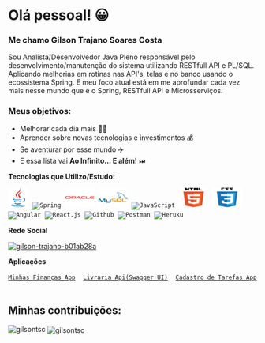 # Olá pessoal! 😀 

### Me chamo Gilson Trajano Soares Costa

Sou Analista/Desenvolvedor Java Pleno responsável pelo desenvolvimento/manutenção do sistema utilizando RESTfull API e PL/SQL. Aplicando melhorias em rotinas nas API's, telas e no banco usando o ecossistema Spring. E meu foco atual está em me aprofundar cada vez mais nesse mundo que é o Spring, RESTfull API e Microsserviços.

### Meus objetivos: 
* Melhorar cada dia mais 👨‍🎓
* Aprender sobre novas tecnologias e investimentos 💰
* Se aventurar por esse mundo ✈️
* E essa lista vai **Ao Infinito... E além!** ⏭
 
 **Tecnologias que Utilizo/Estudo:**
<p align="left">
  <code><img src="https://raw.githubusercontent.com/devicons/devicon/master/icons/java/java-original.svg" alt="Java" width="40" height="40"/></code>&nbsp;
  <code><img src="https://www.vectorlogo.zone/logos/springio/springio-icon.svg" alt="Spring" width="40" height="40" /></code>&nbsp;
  <code><img src="https://raw.githubusercontent.com/devicons/devicon/master/icons/oracle/oracle-original.svg" alt="Oracle" width="60" height="40" /></code>&nbsp;
  <code><img src="https://raw.githubusercontent.com/devicons/devicon/master/icons/mysql/mysql-original-wordmark.svg" alt="MySQL" width="60" height="40" /></code>&nbsp;
  <code><img src="https://user-images.githubusercontent.com/51785898/91357834-3eb8df00-e7c8-11ea-9936-0ce666ac2a11.png" alt="JavaScript" width="40" height="40"/></code>&nbsp;
  <code><img src="https://raw.githubusercontent.com/devicons/devicon/master/icons/html5/html5-original-wordmark.svg" alt="HTML5" width="60" height="40" /></code>&nbsp;
  <code><img src="https://raw.githubusercontent.com/devicons/devicon/master/icons/css3/css3-original-wordmark.svg" alt="CSS3" width="60" height="40" /></code>&nbsp;
  <code><img src="https://angular.io/assets/images/logos/angular/angular.svg" alt="Angular" width="40" height="40"/></code>&nbsp;
  <code><img src="https://user-images.githubusercontent.com/51785898/91357843-411b3900-e7c8-11ea-8161-3e8191a6cde2.png" alt="React.js" width="60" height="40" /></code>&nbsp;
  <code><img src="https://user-images.githubusercontent.com/51785898/91358353-0cf44800-e7c9-11ea-9a54-0a988aa2837c.png" alt="Github" width="40" height="40"/></code>&nbsp;
  <code><img src="https://www.vectorlogo.zone/logos/getpostman/getpostman-icon.svg" alt="Postman" width="40" height="40"/></code>&nbsp;
  <code><img src="https://www.vectorlogo.zone/logos/heroku/heroku-icon.svg" alt="Heruku" width="40" height="40"/></code>&nbsp;
</p>

**Rede Social**
<p align="left">
<a href="https://www.linkedin.com/in/gilson-trajano-b01ab28a/" target="blank"><img align="center" src="https://cdn.jsdelivr.net/npm/simple-icons@3.0.1/icons/linkedin.svg" alt="gilson-trajano-b01ab28a" height="30" width="40" /></a> &nbsp;&nbsp;
</p>

**Aplicações**
<p align="left">
 <code><a href="https://gilson-financas-app.herokuapp.com/#/login" target="blank">Minhas Finanças App</a></code> &nbsp;&nbsp;
 <code><a href="https://livraria-gil-api.herokuapp.com/swagger-ui.html" target="blank">Livraria Api(Swagger UI)</a></code> &nbsp;&nbsp;
 <code><a href="https://gil-tasklist-app.herokuapp.com/" target="blank">Cadastro de Tarefas App</a></code> &nbsp;&nbsp;
</p>

## Minhas contribuições:

<p><img align="left" src="https://github-readme-stats.vercel.app/api/top-langs?username=gilsontsc&show_icons=true&locale=en&layout=compact" alt="gilsontsc" /></p>

<p>&nbsp;<img align="center" src="https://github-readme-stats.vercel.app/api?username=gilsontsc&show_icons=true&locale=en" alt="gilsontsc" /></p>

<!--
**gilsonTSC/gilsonTSC** is a ✨ _special_ ✨ repository because its `README.md` (this file) appears on your GitHub profile.
<code><img src="https://user-images.githubusercontent.com/51785898/91358318-ff3ec280-e7c8-11ea-9d80-c8e249594078.png" alt="Postgres" width="40" height="40"/></code>&nbsp;-
<code><img src="https://devicons.github.io/devicon/devicon.git/icons/mongodb/mongodb-original-wordmark.svg" alt="MongoDB" width="40" height="40"/></code>&nbsp;
Here are some ideas to get you started:

- 🔭 I’m currently working on ...
- 🌱 I’m currently learning ...
- 👯 I’m looking to collaborate on ...
- 🤔 I’m looking for help with ...
- 💬 Ask me about ...
- 📫 How to reach me: ...
- 😄 Pronouns: ...
- ⚡ Fun fact: ...
-->
